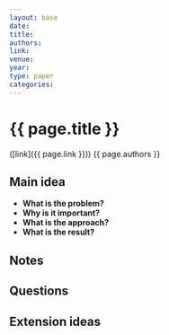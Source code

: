 ```yaml
---
layout: base
date:
title:
authors:
link:
venue:
year:
type: paper
categories:
---
```


# {{ page.title }}
([link]({{ page.link }})) {{ page.authors }}

## Main idea
- **What is the problem?**
- **Why is it important?**
- **What is the approach?**
- **What is the result?**

## Notes
## Questions
## Extension ideas
